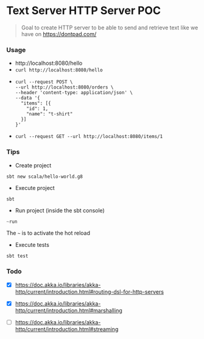 # Text Server HTTP Server POC

> Goal to create HTTP server to be able to send and retrieve text like we have on https://dontpad.com/

### Usage
* http://localhost:8080/hello
* `curl http://localhost:8080/hello`
* ```
  curl --request POST \
  --url http://localhost:8080/orders \
  --header 'content-type: application/json' \
  --data '{
    "items": [{
      "id": 1,
      "name": "t-shirt"
    }]
  }'
  ```
* `curl --request GET --url http://localhost:8080/items/1`

### Tips

* Create project
```
sbt new scala/hello-world.g8
```

* Execute project
```
sbt
```

* Run project (inside the sbt console)
```sbt
~run
```
The `~` is to activate the hot reload

* Execute tests
```
sbt test
```

### Todo
- [x] https://doc.akka.io/libraries/akka-http/current/introduction.html#routing-dsl-for-http-servers
- [x] https://doc.akka.io/libraries/akka-http/current/introduction.html#marshalling
- [ ] https://doc.akka.io/libraries/akka-http/current/introduction.html#streaming

